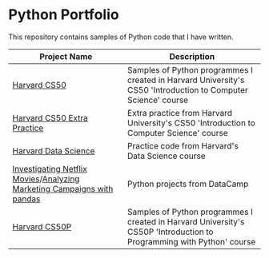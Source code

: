 # Python Portfolio

This repository contains samples of Python code that I have written.

| Project Name    | Description |
| -------- | ------- |
| [Harvard CS50](https://github.com/luwoon/Python/blob/main/Harvard%20CS50.py) | Samples of Python programmes I created in Harvard University's CS50 'Introduction to Computer Science' course |
| [Harvard CS50 Extra Practice](https://github.com/luwoon/Python/blob/main/Harvard%20CS50%20Extra%20Practice.py) | Extra practice from Harvard University's CS50 'Introduction to Computer Science' course |
| [Harvard Data Science](https://github.com/luwoon/Python/blob/main/Harvard%20Data%20Science.py) | Practice code from Harvard's Data Science course |
| [Investigating Netflix Movies](https://github.com/luwoon/Python/blob/main/DataCamp%3A%20Investigating%20Netflix%20Movies.py)/[Analyzing Marketing Campaigns with pandas](https://github.com/luwoon/Python/blob/main/DataCamp%3A%20Analyzing%20Marketing%20Campaigns%20with%20pandas.py) | Python projects from DataCamp |
| [Harvard CS50P](https://github.com/luwoon/Python/blob/main/Harvard%20CS50P.py) | Samples of Python programmes I created in Harvard University's CS50P 'Introduction to Programming with Python' course |
